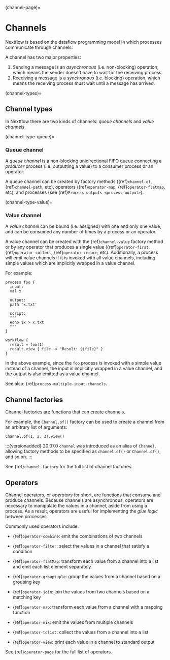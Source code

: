(channel-page)=

# Channels

Nextflow is based on the dataflow programming model in which processes communicate through channels.

A channel has two major properties:

1. Sending a message is an *asynchronous* (i.e. non-blocking) operation, which means the sender doesn't have to wait for the receiving process.
2. Receiving a message is a *synchronous* (i.e. blocking) operation, which means the receiving process must wait until a message has arrived.

(channel-types)=

## Channel types

In Nextflow there are two kinds of channels: *queue channels* and *value channels*.

(channel-type-queue)=

### Queue channel

A *queue channel* is a non-blocking unidirectional FIFO queue connecting a *producer* process (i.e. outputting a value)
to a consumer process or an operator.

A queue channel can be created by factory methods ({ref}`channel-of`, {ref}`channel-path`, etc), operators ({ref}`operator-map`, {ref}`operator-flatmap`, etc), and processes (see {ref}`Process outputs <process-output>`).

(channel-type-value)=

### Value channel

A *value channel* can be bound (i.e. assigned) with one and only one value, and can be consumed any number of times by
a process or an operator.

A value channel can be created with the {ref}`channel-value` factory method or by any operator that produces a single value
({ref}`operator-first`, {ref}`operator-collect`, {ref}`operator-reduce`, etc). Additionally, a process will emit value
channels if it is invoked with all value channels, including simple values which are implicitly wrapped in a value channel.

For example:

```nextflow
process foo {
  input:
  val x

  output:
  path 'x.txt'

  script:
  """
  echo $x > x.txt
  """
}

workflow {
  result = foo(1)
  result.view { file -> "Result: ${file}" }
}
```

In the above example, since the `foo` process is invoked with a simple value instead of a channel, the input is implicitly
wrapped in a value channel, and the output is also emitted as a value channel.

See also: {ref}`process-multiple-input-channels`.

## Channel factories

Channel factories are functions that can create channels.

For example, the `Channel.of()` factory can be used to create a channel from an arbitrary list of arguments:

```nextflow
Channel.of(1, 2, 3).view()
```

:::{versionadded} 20.07.0
`channel` was introduced as an alias of `Channel`, allowing factory methods to be specified as `channel.of()` or `Channel.of()`, and so on.
:::

See {ref}`channel-factory` for the full list of channel factories.

## Operators

Channel operators, or _operators_ for short, are functions that consume and produce channels. Because channels are asynchronous, operators are necessary to manipulate the values in a channel, aside from using a process. As a result, operators are useful for implementing the _glue logic_ between processes.

Commonly used operators include:

- {ref}`operator-combine`: emit the combinations of two channels

- {ref}`operator-filter`: select the values in a channel that satisfy a condition

- {ref}`operator-flatMap`: transform each value from a channel into a list and emit each list 
element separately

- {ref}`operator-grouptuple`: group the values from a channel based on a grouping key

- {ref}`operator-join`: join the values from two channels based on a matching key

- {ref}`operator-map`: transform each value from a channel with a mapping function

- {ref}`operator-mix`: emit the values from multiple channels

- {ref}`operator-tolist`: collect the values from a channel into a list

- {ref}`operator-view`: print each value in a channel to standard output

See {ref}`operator-page` for the full list of operators.
